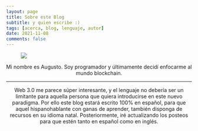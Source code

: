 ```yaml
---
layout: page
title: Sobre este Blog
subtitle: y quien escribe :)
tags: [acerca, blog, lenguaje, autor]
date: 2021-11-08
comments: false
---
```

<figure>
	<img src="../{{site.io}}" class="img-circle zoombtn animated fadeIn">
</figure>
<center>Mi nombre es Augusto. Soy programador y últimamente decidí enfocarme al mundo blockchain.</center>
<hr/>
<center>Web 3.0 me parece súper interesante, y el lenguaje no debería ser un limitante para aquella persona que quiera introducirse en este nuevo paradigma. Por ello este blog estará escrito 100% en español, para que aquel hispanohablante con ganas de aprender, también disponga de recursos en su idioma natal. Posteriormente, iré actualizando los posteos para que estén tanto en español como en inglés.</center>

<!-- ## Features
* Minimal, you can focus on your content
* Responsive
* Disqus integration
* Syntax highlighting
* Optional post image
* Social icons
* Page for sharing projects
* Optional background image
* Simple navigation menu
* MathJax support

## Preview

{% capture images %}
    https://cloud.githubusercontent.com/assets/754514/14509720/61c61058-01d6-11e6-93ab-0918515ecd56.png
    https://cloud.githubusercontent.com/assets/754514/14509716/61ac6c8e-01d6-11e6-879f-8308883de790.png
{% endcapture %}
{% include gallery images=images caption="Screenshots of Moon Theme" cols=2 %}

See a [live version of Moon](http://taylantatli.github.io/Moon) hosted on GitHub.

## Getting Started

To learn how to install and use this theme check out the [Setup Guide](http://taylantatli.me/Moon/moon-theme/) for more information.
      
[Install Moon](https://github.com/TaylanTatli/Moon){: .btn} -->
